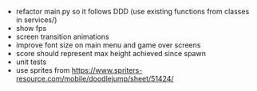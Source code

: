 * refactor main.py so it follows DDD (use existing functions from classes in services/)
* show fps
* screen transition animations
* improve font size on main menu and game over screens
* score should represent max height achieved since spawn
* unit tests
* use sprites from https://www.spriters-resource.com/mobile/doodlejump/sheet/51424/